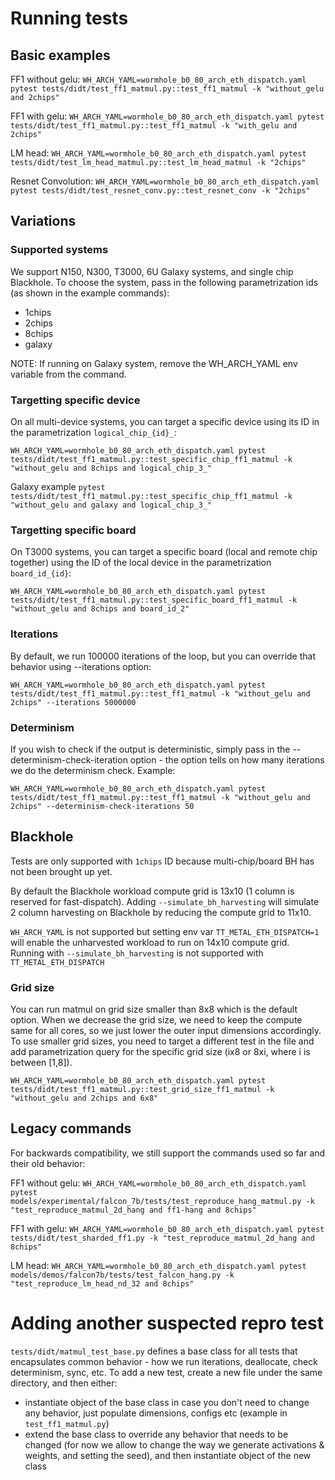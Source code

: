 # Running tests

## Basic examples

FF1 without gelu: `WH_ARCH_YAML=wormhole_b0_80_arch_eth_dispatch.yaml pytest tests/didt/test_ff1_matmul.py::test_ff1_matmul -k "without_gelu and 2chips"`

FF1 with gelu: `WH_ARCH_YAML=wormhole_b0_80_arch_eth_dispatch.yaml pytest tests/didt/test_ff1_matmul.py::test_ff1_matmul -k "with_gelu and 2chips"`

LM head: `WH_ARCH_YAML=wormhole_b0_80_arch_eth_dispatch.yaml pytest tests/didt/test_lm_head_matmul.py::test_lm_head_matmul -k "2chips"`

Resnet Convolution: `WH_ARCH_YAML=wormhole_b0_80_arch_eth_dispatch.yaml pytest tests/didt/test_resnet_conv.py::test_resnet_conv -k "2chips"`

## Variations

### Supported systems

We support N150, N300, T3000, 6U Galaxy systems, and single chip Blackhole. To choose the system, pass in the following parametrization ids (as shown in the example commands):
- 1chips
- 2chips
- 8chips
- galaxy

NOTE: If running on Galaxy system, remove the WH_ARCH_YAML env variable from the command.

### Targetting specific device

On all multi-device systems, you can target a specific device using its ID in the parametrization `logical_chip_{id}_`:

`WH_ARCH_YAML=wormhole_b0_80_arch_eth_dispatch.yaml pytest tests/didt/test_ff1_matmul.py::test_specific_chip_ff1_matmul -k "without_gelu and 8chips and logical_chip_3_"`

Galaxy example
`pytest tests/didt/test_ff1_matmul.py::test_specific_chip_ff1_matmul -k "without_gelu and galaxy and logical_chip_3_"`

### Targetting specific board

On T3000 systems, you can target a specific board (local and remote chip together) using the ID of the local device in the parametrization `board_id_{id}`:

`WH_ARCH_YAML=wormhole_b0_80_arch_eth_dispatch.yaml pytest tests/didt/test_ff1_matmul.py::test_specific_board_ff1_matmul -k "without_gelu and 8chips and board_id_2"`

### Iterations

By default, we run 100000 iterations of the loop, but you can override that behavior using --iterations option:

`WH_ARCH_YAML=wormhole_b0_80_arch_eth_dispatch.yaml pytest tests/didt/test_ff1_matmul.py::test_ff1_matmul -k "without_gelu and 2chips" --iterations 5000000`

### Determinism

If you wish to check if the output is deterministic, simply pass in the --determinism-check-iteration option - the option tells on how many iterations we do the determinism check. Example:

`WH_ARCH_YAML=wormhole_b0_80_arch_eth_dispatch.yaml pytest tests/didt/test_ff1_matmul.py::test_ff1_matmul -k "without_gelu and 2chips" --determinism-check-iterations 50`

## Blackhole

Tests are only supported with `1chips` ID because multi-chip/board BH has not been brought up yet.

By default the Blackhole workload compute grid is 13x10 (1 column is reserved for fast-dispatch). Adding `--simulate_bh_harvesting` will simulate 2 column harvesting on Blackhole by reducing the compute grid to 11x10.

`WH_ARCH_YAML` is not supported  but setting env var `TT_METAL_ETH_DISPATCH=1` will enable the unharvested workload to run on 14x10 compute grid. Running with `--simulate_bh_harvesting` is not supported with `TT_METAL_ETH_DISPATCH`

### Grid size

You can run matmul on grid size smaller than 8x8 which is the default option. When we decrease the grid size, we need to keep the compute same for all cores, so we just lower the outer input dimensions accordingly.
To use smaller grid sizes, you need to target a different test in the file and add parametrization query for the specific grid size (ix8 or 8xi, where i is between [1,8]).

`WH_ARCH_YAML=wormhole_b0_80_arch_eth_dispatch.yaml pytest tests/didt/test_ff1_matmul.py::test_grid_size_ff1_matmul -k "without_gelu and 2chips and 6x8"`


## Legacy commands

For backwards compatibility, we still support the commands used so far and their old behavior:

FF1 without gelu: `WH_ARCH_YAML=wormhole_b0_80_arch_eth_dispatch.yaml pytest models/experimental/falcon_7b/tests/test_reproduce_hang_matmul.py -k "test_reproduce_matmul_2d_hang and ff1-hang and 8chips"`

FF1 with gelu: `WH_ARCH_YAML=wormhole_b0_80_arch_eth_dispatch.yaml pytest tests/didt/test_sharded_ff1.py -k "test_reproduce_matmul_2d_hang and 8chips"`

LM head: `WH_ARCH_YAML=wormhole_b0_80_arch_eth_dispatch.yaml pytest models/demos/falcon7b/tests/test_falcon_hang.py -k "test_reproduce_lm_head_nd_32 and 8chips"`




# Adding another suspected repro test

`tests/didt/matmul_test_base.py` defines a base class for all tests that encapsulates common behavior - how we run iterations, deallocate, check determinism, sync, etc.  To add a new test, create a new file under the same directory, and then either:
- instantiate object of the base class in case you don't need to change any behavior, just populate dimensions, configs etc (example in `test_ff1_matmul.py`)
- extend the base class to override any behavior that needs to be changed (for now we allow to change the way we generate activations & weights, and setting the seed), and then instantiate object of the new class
